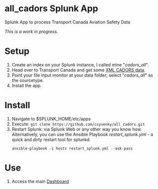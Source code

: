 # all_cadors Splunk App
Splunk App to process Transport Canada Aviation Safety Data

*This is a work in progress.*

# Setup
1. Create an index on your Splunk instance, I called mine "*cadors_all*".
2. Head over to Transport Canada and get some [XML CADORS data](http://wwwapps.tc.gc.ca/saf-sec-sur/2/cadors-screaq/m.aspx?lang=eng).
3. Point your file input monitor at your data folder; select "*cadors_all*" as the sourcetype.
4. Install the app.

# Install
1. Navigate to $SPLUNK_HOME/etc/apps
2. Execute: `git clone https://github.com/csyvenky/all_cadors.git`
3. Restart Splunk: via Splunk Web or any other way you know how. Alternatively, you can use the Ansible Playbook 
*restart_splunk.yml* - a quick and dirty restart tool for splunkd.
    ```
    ansible-playbook -i hosts restart_splunk.yml --ask-pass
    ```

# Use
1. Access the main [Dashboard](http://your-splunk-ip:8000/en-GB/app/all_cadors/all_cadors_dashboard)